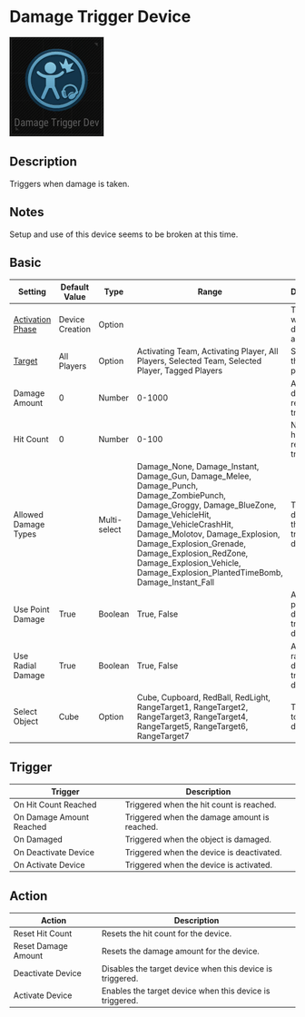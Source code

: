# Damage Trigger Device

![DamageTrigger Icon](../images/DeviceIcons/Device_DamageTrigger.png)

## Description

Triggers when damage is taken.

## Notes

Setup and use of this device seems to be broken at this time.

## Basic

| Setting                                      | Default Value     | Type | Range | Description                                      |
|----------------------------------------------|-------------------|------|-------|--------------------------------------------------|
| [Activation Phase](../General/Common_Device_Settings.md#activation-phase) | Device Creation    | Option | | The phase when the device is activated.           |
| [Target](../General/Common_Device_Settings.md#target)                     | All Players        | Option | Activating Team, Activating Player, All Players, Selected Team, Selected Player, Tagged Players | Specifies the target players.                     |
| Damage Amount                                | 0                 | Number | 0-1000 | Amount of damage required to trigger.             |
| Hit Count                                    | 0                 | Number | 0-100 | Number of hits required to trigger.               |
| Allowed Damage Types                         |   | Multi-select | Damage_None, Damage_Instant, Damage_Gun, Damage_Melee, Damage_Punch, Damage_ZombiePunch, Damage_Groggy, Damage_BlueZone, Damage_VehicleHit, Damage_VehicleCrashHit, Damage_Molotov, Damage_Explosion, Damage_Explosion_Grenade, Damage_Explosion_RedZone, Damage_Explosion_Vehicle, Damage_Explosion_PlantedTimeBomb, Damage_Instant_Fall | Types of damage that can trigger the device.      |
| Use Point Damage                             | True              | Boolean | True, False | Allows point damage to trigger the device.        |
| Use Radial Damage                            | True              | Boolean | True, False | Allows radial damage to trigger the device.       |
| Select Object                                | Cube              | Option | Cube, Cupboard, RedBall, RedLight, RangeTarget1, RangeTarget2, RangeTarget3, RangeTarget4, RangeTarget5, RangeTarget6, RangeTarget7 | The object to be damaged.                         |

## Trigger

| Trigger                | Description                                                        |
|------------------------|--------------------------------------------------------------------|
| On Hit Count Reached   | Triggered when the hit count is reached.                           |
| On Damage Amount Reached | Triggered when the damage amount is reached.                     |
| On Damaged             | Triggered when the object is damaged.                              |
| On Deactivate Device   | Triggered when the device is deactivated.                          |
| On Activate Device     | Triggered when the device is activated.                            |

## Action

| Action                | Description                                                        |
|-----------------------|--------------------------------------------------------------------|
| Reset Hit Count       | Resets the hit count for the device.                                |
| Reset Damage Amount   | Resets the damage amount for the device.                            |
| Deactivate Device     | Disables the target device when this device is triggered.           |
| Activate Device       | Enables the target device when this device is triggered.            |
